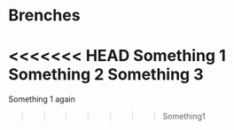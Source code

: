 # Brenches
<<<<<<< HEAD
Something 1
Something 2
Something 3
=======
Something 1 again
>>>>>>> Something1
